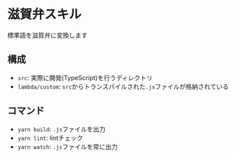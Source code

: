 # 滋賀弁スキル

標準語を滋賀弁に変換します

## 構成

- `src`: 実際に開発(TypeScript)を行うディレクトリ
- `lambda/custom`: `src`からトランスパイルされた`.js`ファイルが格納されている

## コマンド

- `yarn build`: `.js`ファイルを出力
- `yarn lint`: lintチェック
- `yarn watch`: `.js`ファイルを常に出力
